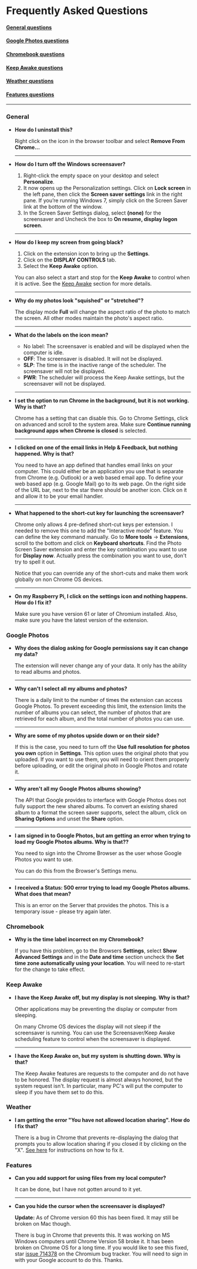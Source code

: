 # Frequently Asked Questions

#### [General questions](#general)

#### [Google Photos questions](#google-photos)

#### [Chromebook questions](#chromebook)

#### [Keep Awake questions](#keep-awake)

#### [Weather questions](#weather)

#### [Features questions](#features)

  ***

### General

* **How do I uninstall this?**

  Right click on the icon in the browser toolbar and select
  **Remove From Chrome...**

  ***

* **How do I turn off the Windows screensaver?**

  1. Right-click the empty space on your desktop and select **Personalize**.
  2. It now opens up the Personalization settings. Click on **Lock screen** in the left pane, then click the **Screen saver settings** link in the right pane. If you’re running Windows 7, simply click on the Screen Saver link at the bottom of the window.
  3. In the Screen Saver Settings dialog, select **(none)** for the screensaver and Uncheck the box to **On resume, display logon screen**.

  ***

* **How do I keep my screen from going black?**

  1. Click on the extension icon to bring up the **Settings**.
  2. Click on the **DISPLAY CONTROLS** tab.
  3. Select the **Keep Awake** option.

   You can also select a start and stop for the **Keep Awake** to control
   when it is active. See the [Keep Awake](#keep-awake) section for more details.

  ***

* **Why do my photos look "squished" or "stretched"?**

  The display mode **Full** will change the aspect ratio of the photo
  to match the screen.  All other modes maintain the photo's aspect
  ratio.

  ***

* **What do the labels on the icon mean?**

  - No label: The screensaver is enabled and will be displayed when the computer is idle.
  - **OFF**: The screensaver is disabled. It will not be displayed.
  - **SLP**: The time is in the inactive range of the scheduler. The screensaver will not be displayed.
  - **PWR**: The scheduler will process the Keep Awake settings, but the screensaver will not be displayed.

  ***

* **I set the option to run Chrome in the background, but it is not working. Why is that?**

  Chrome has a setting that can disable this. Go to Chrome Settings,
  click on advanced and scroll to the system area. Make sure
  **Continue running background apps when Chrome is closed** is selected.

  ***

* **I clicked on one of the email links in Help & Feedback, but nothing happened. Why is that?**

  You need to have an app defined that handles email links on your computer.
  This could either be an application you use that is separate from Chrome (e.g. Outlook)
  or a web based email app. To define your web based app (e.g. Google Mail)
  go to its web page. On the right side of the URL bar, next to the star
  there should be another icon. Click on it and allow it to be your email
  handler.

  ***

* **What happened to the short-cut key for launching the screensaver?**

    Chrome only allows 4 pre-defined short-cut keys per extension.
    I needed to remove this one to add the "Interactive mode" feature.
    You can define the key command manually. Go to **More tools** -> **Extensions**,
    scroll to the bottom and click on **Keyboard shortcuts**.
    Find the Photo Screen Saver extension and enter the key combination
    you want to use for **Display now**. Actually press the combination
    you want to use, don't try to spell it out.

    Notice that you can override any of the short-cuts and make them work
    globally on non Chrome OS devices.

  ***

* **On my Raspberry Pi, I click on the settings icon and nothing happens. How do I fix it?**

    Make sure you have version 61 or later of Chromium installed.
    Also, make sure you have the latest version of the extension.

### Google Photos

* **Why does the dialog asking for Google permissions say it can change my data?**

    The extension will never change any of your data. It only has the
    ability to read albums and photos.
    
  ***

* **Why can't I select all my albums and photos?**

    There is a daily limit to the number of times the extension can
    access Google Photos. To prevent exceeding this limit, the extension
    limits the number of albums you can select, the number of photos
    that are retrieved for each album, and the total number of photos
    you can use.
    
  ***

* **Why are some of my photos upside down or on their side?**

    If this is the case, you need to turn off the
    **Use full resolution for photos you own** option in **Settings**.
    This option uses the original photo that you uploaded. If you want
    to use them, you will need to orient them properly before uploading,
    or edit the original photo in Google Photos and rotate it.

  ***

* **Why aren't all my Google Photos albums showing?**

    The API that Google provides to interface with Google Photos does
    not fully support the new shared albums.  To convert an existing
    shared album to a format the screen saver supports,
    select the album, click on **Sharing Options** and unset the **Share**
    option.

  ***
 
* **I am signed in to Google Photos, but am getting an error when trying to load my Google Photos albums. Why is that??**

    You need to sign into the Chrome Browser as the user whose Google 
    Photos you want to use.
    
    You can do this from the Browser's Settings menu.
  
  ***

* **I received a Status: 500 error trying to load my Google Photos albums. What does that mean?**

  This is an error on the Server that provides the photos.
  This is a temporary issue - please try again later.

### Chromebook

* **Why is the time label incorrect on my Chromebook?**

  If you have this problem, go to the Browsers **Settings**,
  select **Show Advanced Settings** and in the **Date and time** section
  uncheck the **Set time zone automatically using your location**.
  You will need to re-start for the change to take effect.

### Keep Awake

* **I have the Keep Awake off, but my display is not sleeping. Why is that?**

  Other applications may be preventing the display or computer from sleeping.

  On many Chrome OS devices the display will not sleep if the screensaver is running.
  You can use the Screensaver/Keep Awake scheduling feature to control when the screensaver is displayed.

  ***

* **I have the Keep Awake on, but my system is shutting down. Why is that?**

  The Keep Awake features are requests to the computer and do not have to be honored.
  The display request is almost always honored, but the system request isn't. In
  particular, many PC's will put the computer to sleep if you have them set to do this.

### Weather

* **I am getting the error "You have not allowed location sharing". How do I fix that?**

  There is a bug in Chrome that prevents re-displaying the dialog that
  prompts you to allow location sharing if you closed it by clicking on the
  "X". [See here](./help/settings.html#location_bug) for instructions on how to fix it.

### Features

* **Can you add support for using files from my local computer?**

  It can be done, but I have not gotten around to it yet.
  
  ***

* **Can you hide the cursor when the screensaver is displayed?**

    **Update:** As of Chrome version 60 this has been fixed. It may
    still be broken on Mac though.

    There is bug in Chrome that prevents this. It was working on MS Windows
    computers until Chrome Version 58 broke it. It has been broken on Chrome OS
    for a long time. If you would like to see this fixed, star
    [issue 714378](https://bugs.chromium.org/p/chromium/issues/detail?id=714378)
    on the Chromium bug tracker. You will need to sign in with your Google account
    to do this. Thanks.


  <br />
